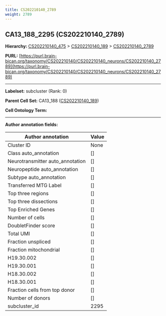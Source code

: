 ```yaml
---
title: CS202210140_2789
weight: 2789
---
```

## CA13_188_2295 (CS202210140_2789)
<b>Hierarchy: </b>
[CS202210140_475](../CS202210140_475) >
[CS202210140_189](../CS202210140_189) >
[CS202210140_2789](../CS202210140_2789)

**PURL:** [https://purl.brain-bican.org/taxonomy/CS202210140/CS202210140_neurons/CS202210140_2789](https://purl.brain-bican.org/taxonomy/CS202210140/CS202210140_neurons/CS202210140_2789)

---


**Labelset:** subcluster (Rank: 0)

**Parent Cell Set:** CA13_188 ([CS202210140_189](../CS202210140_189))



**Cell Ontology Term:** 

[MARKER GENES.]: #


---

[TRANSFERRED ANNOTATIONS.]: #


[AUTHOR ANNOTATION FIELDS.]: #


**Author annotation fields:**

| Author annotation | Value |
|-------------------|-------|
|Cluster ID|None|
|Class auto_annotation|[]|
|Neurotransmitter auto_annotation|[]|
|Neuropeptide auto_annotation|[]|
|Subtype auto_annotation|[]|
|Transferred MTG Label|[]|
|Top three regions|[]|
|Top three dissections|[]|
|Top Enriched Genes|[]|
|Number of cells|[]|
|DoubletFinder score|[]|
|Total UMI|[]|
|Fraction unspliced|[]|
|Fraction mitochondrial|[]|
|H19.30.002|[]|
|H19.30.001|[]|
|H18.30.002|[]|
|H18.30.001|[]|
|Fraction cells from top donor|[]|
|Number of donors|[]|
|subcluster_id|2295|
